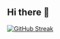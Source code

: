 ## Hi there 👋

[![GitHub Streak](https://streak-stats.demolab.com?user=Tjay05&theme=black-ice&border_radius=5)](https://git.io/streak-stats)

<!--
**Tjay05/Tjay05** is a ✨ _special_ ✨ repository because its `README.md` (this file) appears on your GitHub profile.

Here are some ideas to get you started:

- 🔭 I’m currently working on ...
- 🌱 I’m currently learning ...
- 👯 I’m looking to collaborate on ...
- 🤔 I’m looking for help with ...
- 💬 Ask me about ...
- 📫 How to reach me: ...
- 😄 Pronouns: ...
- ⚡ Fun fact: ...
-->
